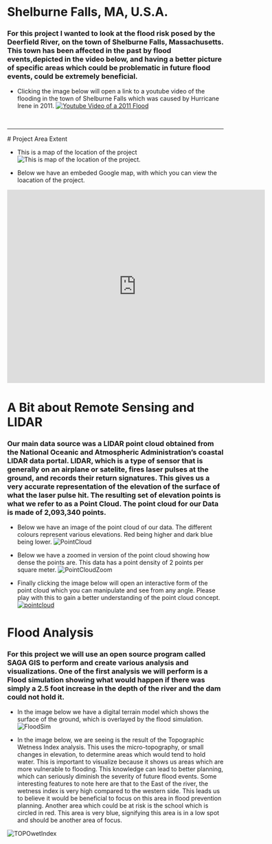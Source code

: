 # Shelburne Falls, MA, U.S.A.
### For this project I wanted to look at the flood risk posed by the Deerfield River, on the town of Shelburne Falls, Massachusetts. This town has been affected in the past by flood events,depicted in the video below, and having a better picture of specific areas which could be problematic in future flood events, could be extremely beneficial. 
- Clicking the image below will open a link to a youtube video of the flooding in the town of Shelburne Falls which was caused by Hurricane Irene in 2011.
[![Youtube Video of a 2011 Flood](Video_scn_sht.png)](https://youtu.be/-YuQWLGA870)

<br>
<hr>
# Project Area Extent

- This is a map of the location of the project
![This is map of the location of the project.](insetmap.png)

- Below we have an embeded Google map, with which you can view the loacation of the project.
<iframe src="https://www.google.com/maps/embed?pb=!1m18!1m12!1m3!1d34450.709801822435!2d-72.73809975498386!3d42.60377159477566!2m3!1f0!2f0!3f0!3m2!1i1024!2i768!4f13.1!3m3!1m2!1s0x89e0d7bfd0c8bfb5%3A0xbf75623f5b5a9f70!2sShelburne+Falls%2C+MA+01370!5e1!3m2!1sen!2sus!4v1487430057538" width="600" height="450" frameborder="0" style="border:0" allowfullscreen></iframe>





# A Bit about Remote Sensing and LIDAR
### Our main data source was a LIDAR point cloud obtained from the National Oceanic and Atmospheric Administration’s coastal LIDAR data portal. LIDAR, which is a type of sensor that is generally on an airplane or satelite, fires laser pulses at the ground, and records their return signatures. This gives us a very accurate representation of the elevation of the surface of what the laser pulse hit. The resulting set of elevation points is what we refer to as a Point Cloud. The point cloud for our Data is made of 2,093,340 points. 


- Below we have an image of the point cloud of our data. The different colours represent various elevations. Red being higher and dark blue being lower.
![PointCloud](Point_Cloud_1.JPG)

- Below we have a zoomed in version of the point cloud showing how dense the points are. This data has a point density of 2 points per square meter.
![PointCloudZoom](Point_Cloud_zoom.JPG)

- Finally clicking the image below will open an interactive form of the point cloud which you can manipulate and see from any angle. Please play with this to gain a better understanding of the point cloud concept. 
[![pointcloud](pointcloud_scnsht.JPG)](https://dl.dropboxusercontent.com/u/106681985/Daniel_Clement_Site/portal.html)

# Flood Analysis
### For this project we will use an open source program called SAGA GIS to perform and create various analysis and visualizations. One of the first analysis we will perform is a Flood simulation showing what would happen if there was simply a 2.5 foot increase in the depth of the river and the dam could not hold it. 

- In the image below we have a digital terrain model which shows the surface of the ground, which is overlayed by the flood simulation. 
 ![FloodSim](dem_hillshade_dam_flood.png)

- In the image below, we are seeing is the result of the Topographic Wetness Index analysis. This uses the micro-topography, or small changes in elevation, to determine areas which would tend to hold water. This is important to visualize because it shows us areas which are more vulnerable to flooding. This knowledge can lead to better planning, which can seriously diminish the severity of future flood events. Some interesting features to note here are that to the East of the river, the wetness index is very high compared to the western side. This leads us to believe it would be beneficial to focus on this area in flood prevention planning. Another area which could be at risk is the school which is circled in red. This area is very blue, signifying this area is in a low spot and should be another area of focus.

![TOPOwetIndex](Topographic_Wetness_Index.JPG)

